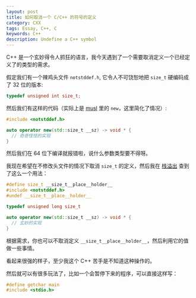 ```yaml
---
layout: post
title: 如何取消一个 C/C++ 的符号的定义
category: CXX
tags: Essay, C++, C
keywords: C++
description: Undefine a C++ symbol
---
```


C++ 是一个玄妙得令人抓狂的语言，我今天遇到了一个需要取消定义一个已经定义了的类型的需求。

假定我们有一个辣鸡头文件 `notstddef.h`, 它令人不可饶恕地把 `size_t` 硬编码成了 32 位的版本:

```c
typedef unsigned int size_t;
```

然后我们有这样的代码（实际上是 [musl](https://www.musl-libc.org/) 里的 `new`，这里简化了情况）:

```cpp
#include <notstddef.h>

auto operator new(std::size_t __sz) -> void * {
  // 奇奇怪怪的实现
}
```

然后我们在 64 位下编译就报错啦，说什么参数类型要不得呀。

我现在希望在不修改头文件的情况下取消 `size_t` 的定义，然后我在 [栈溢出](https://stackoverflow.com/a/27907062/7083401) 查到了这么一个用法：

```cpp
#define size_t __size_t__place__holder__
#include <notstddef.h>
#undef __size_t__place__holder__

typedef unsigned long size_t

auto operator new(std::size_t __sz) -> void * {
  // 玄妙的实现
}
```

根据需求，你也可以不取消定义 `__size_t__place__holder__`，然后利用它的值做一些事情。

看起来很强的样子，至少我这个 C++ 苦手是不知道这种操作的。

然后就可以有很多玩法了，比如一个会暂停下来的程序，可以直接这样写：

```c
#define getchar main
#include <stdio.h>
```
